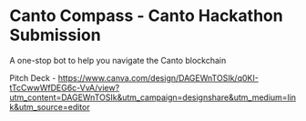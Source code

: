 # Canto Compass - Canto Hackathon Submission

A one-stop bot to help you navigate the Canto blockchain

Pitch Deck - https://www.canva.com/design/DAGEWnTOSIk/q0KI-tTcCwwWfDEG6c-VvA/view?utm_content=DAGEWnTOSIk&utm_campaign=designshare&utm_medium=link&utm_source=editor
